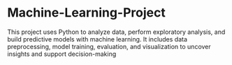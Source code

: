 # Machine-Learning-Project
This project uses Python to analyze data, perform exploratory analysis, and build predictive models with machine learning. It includes data preprocessing, model training, evaluation, and visualization to uncover insights and support decision-making
